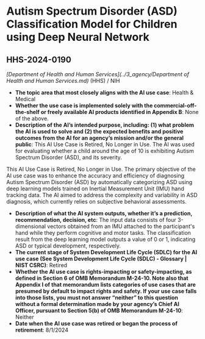 # Autism Spectrum Disorder (ASD) Classification Model for Children using Deep Neural Network
## HHS-2024-0190
_[Department of Health and Human Services](../3_agency/Department of Health and Human Services.md)_ (HHS) / NIH


+ **The topic area that most closely aligns with the AI use case**: Health & Medical
+ **Whether the use case is implemented solely with the commercial-off-the-shelf or freely available AI products identified in Appendix B**: None of the above.
+ **Description of the AI’s intended purpose, including: (1) what problem the AI is used to solve and (2) the expected benefits and positive outcomes from the AI for an agency’s mission and/or the general public**: This AI Use Case is Retired, No Longer in Use. The AI was used for evaluating whether a child around the age of 10 is exhibiting Autism Spectrum Disorder (ASD), and its severity. 

This AI Use Case is Retired, No Longer in Use. The primary objective of the AI use case was to enhance the accuracy and efficiency of diagnosing Autism Spectrum Disorder (ASD) by automatically categorizing ASD using deep learning models trained on Inertial Measurement Unit (IMU) hand tracking data. The AI aimed to address the complexity and variability in ASD diagnosis, which currently relies on subjective behavioral assessments.
+ **Description of what the AI system outputs, whether it’s a prediction, recommendation, decision, etc**: The input data consists of four 3-dimensional vectors obtained from an IMU attached to the participant's hand while they perform cognitive and motor tasks. The classification result from the deep learning model outputs a value of 0 or 1, indicating ASD or typical development, respectively.
+ **The current stage of System Development Life Cycle (SDLC) for the AI use case (See System Development Life Cycle (SDLC) - Glossary | NIST CSRC)**: Retired
+ **Whether the AI use case is rights-impacting or safety-impacting, as defined in Section 6 of OMB Memorandum M-24-10. Note also that Appendix I of that memorandum lists categories of use cases that are presumed by default to impact rights and safety. If your use case falls into those lists, you must not answer “neither” to this question without a formal determination made by your agency’s Chief AI Officer, pursuant to Section 5(b) of OMB Memorandum M-24-10**: Neither
+ **Date when the AI use case was retired or began the process of retirement**: 8/1/2024